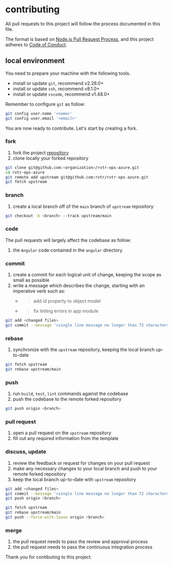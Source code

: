 # contributing

All pull requests to this project will follow the process documented in this file.

The format is based on [Node.js Pull Request Process][nodejs],
and this project adheres to [Code of Conduct][code_of_conduct].

## local environment

You need to prepare your machine with the following tools.

- install or update `git`, recommend v2.28.0+
- install or update `ssh`, recommend v8.1.0+
- install or update `vscode`, recommend v1.48.0+

Remember to configure `git` as follow:

```zsh
git config user.name '<name>'
git config user.email '<email>'
```

You are now ready to contribute. Let's start by creating a fork.

### fork

1. fork the project [repository][project]
1. clone locally your forked repository

```zsh
git clone git@github.com:<organization>/rvtr-ops-azure.git
cd rvtr-ops-azure
git remote add upstream git@github.com:rvtr/rvtr-ops-azure.git
git fetch upstream
```

### branch

1. create a local branch off of the `main` branch of `upstream` repository

```zsh
git checkout -b <branch> --track upstream/main
```

### code

The pull requests will largely affect the codebase as follow:

1. the `Angular` code contained in the `angular` directory

### commit

1. create a commit for each logical unit of change, keeping the scope as small as possible
1. write a message which describes the change, starting with an imperative verb such as:
   - > add id property to object model
   - > fix linting errors in app module

```zsh
git add <changed files>
git commit --message '<single line message no longer than 72 characters>'
```

### rebase

1. synchronize with the `upstream` repository, keeping the local branch up-to-date

```zsh
git fetch upstream
git rebase upstream/main
```

### push

1. run `build`, `test`, `lint` commands against the codebase
1. push the codebase to the remote forked repository

```zsh
git push origin <branch>
```

### pull request

1. open a pull request on the `upstream` repository
2. fill out any required information from the template

### discuss, update

1. review the feedback or request for changes on your pull request
1. make any necessary changes to your local branch and push to your remote forked repository
1. keep the local branch up-to-date with `upstream` repository

```zsh
git add <changed files>
git commit --message '<single line message no longer than 72 characters>'
git push origin <branch>
```

```zsh
git fetch upstream
git rebase upstream/main
git push --force-with-lease origin <branch>
```

### merge

1. the pull request needs to pass the review and approval process
1. the pull request needs to pass the continuous integration process

Thank you for contibuting to this project.

[code_of_conduct]: https://github.com/rvtr/rvtr-ops-azure/blob/main/.github/CODE_OF_CONDUCT.md 'code of conduct'
[nodejs]: https://github.com/nodejs/node/blob/main/doc/guides/contributing/pull-requests.md 'nodejs pull request process'
[project]: https://github.com/rvtr/rvtr-ops-azure 'rvtr ops azure'
